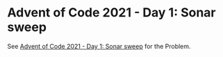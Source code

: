 # Advent of Code 2021 - Day 1: Sonar sweep

See [Advent of Code 2021 - Day 1: Sonar
sweep](https://adventofcode.com/2021/day/1) for the Problem.
